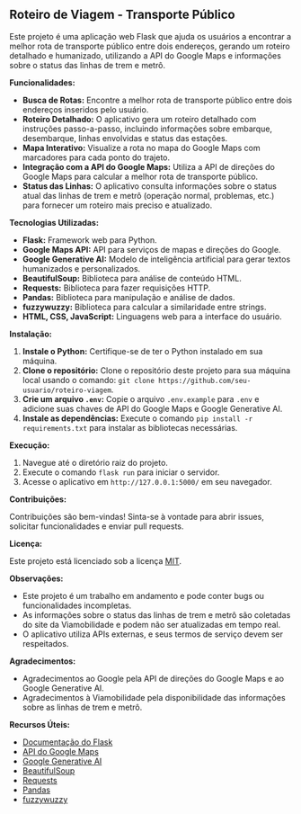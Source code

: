 ## Roteiro de Viagem - Transporte Público

Este projeto é uma aplicação web Flask que ajuda os usuários a encontrar a melhor rota de transporte público entre dois endereços, gerando um roteiro detalhado e humanizado, utilizando a API do Google Maps e informações sobre o status das linhas de trem e metrô. 

**Funcionalidades:**

* **Busca de Rotas:** Encontre a melhor rota de transporte público entre dois endereços inseridos pelo usuário.
* **Roteiro Detalhado:** O aplicativo gera um roteiro detalhado com instruções passo-a-passo, incluindo informações sobre embarque, desembarque, linhas envolvidas e status das estações.
* **Mapa Interativo:** Visualize a rota no mapa do Google Maps com marcadores para cada ponto do trajeto.
* **Integração com a API do Google Maps:** Utiliza a API de direções do Google Maps para calcular a melhor rota de transporte público.
* **Status das Linhas:** O aplicativo consulta informações sobre o status atual das linhas de trem e metrô (operação normal, problemas, etc.) para fornecer um roteiro mais preciso e atualizado.

**Tecnologias Utilizadas:**

* **Flask:** Framework web para Python.
* **Google Maps API:** API para serviços de mapas e direções do Google.
* **Google Generative AI:** Modelo de inteligência artificial para gerar textos humanizados e personalizados.
* **BeautifulSoup:** Biblioteca para análise de conteúdo HTML.
* **Requests:** Biblioteca para fazer requisições HTTP.
* **Pandas:** Biblioteca para manipulação e análise de dados.
* **fuzzywuzzy:** Biblioteca para calcular a similaridade entre strings.
* **HTML, CSS, JavaScript:** Linguagens web para a interface do usuário.

**Instalação:**

1. **Instale o Python:** Certifique-se de ter o Python instalado em sua máquina.
2. **Clone o repositório:** Clone o repositório deste projeto para sua máquina local usando o comando: `git clone https://github.com/seu-usuario/roteiro-viagem`.
3. **Crie um arquivo `.env`:** Copie o arquivo `.env.example` para `.env` e adicione suas chaves de API do Google Maps e Google Generative AI.
4. **Instale as dependências:** Execute o comando `pip install -r requirements.txt` para instalar as bibliotecas necessárias.

**Execução:**

1. Navegue até o diretório raiz do projeto.
2. Execute o comando `flask run` para iniciar o servidor.
3. Acesse o aplicativo em `http://127.0.0.1:5000/` em seu navegador.

**Contribuições:**

Contribuições são bem-vindas! Sinta-se à vontade para abrir issues, solicitar funcionalidades e enviar pull requests.

**Licença:**

Este projeto está licenciado sob a licença [MIT](LICENSE).

**Observações:**

* Este projeto é um trabalho em andamento e pode conter bugs ou funcionalidades incompletas.
* As informações sobre o status das linhas de trem e metrô são coletadas do site da Viamobilidade e podem não ser atualizadas em tempo real.
* O aplicativo utiliza APIs externas, e seus termos de serviço devem ser respeitados.

**Agradecimentos:**

* Agradecimentos ao Google pela API de direções do Google Maps e ao Google Generative AI.
* Agradecimentos à Viamobilidade pela disponibilidade das informações sobre as linhas de trem e metrô.

**Recursos Úteis:**

* [Documentação do Flask](https://flask.palletsprojects.com/en/2.2.x/)
* [API do Google Maps](https://developers.google.com/maps)
* [Google Generative AI](https://generativeai.google.com)
* [BeautifulSoup](https://beautiful-soup-4.readthedocs.io/en/latest/)
* [Requests](https://requests.readthedocs.io/en/latest/)
* [Pandas](https://pandas.pydata.org/docs/)
* [fuzzywuzzy](https://pypi.org/project/fuzzywuzzy/)
